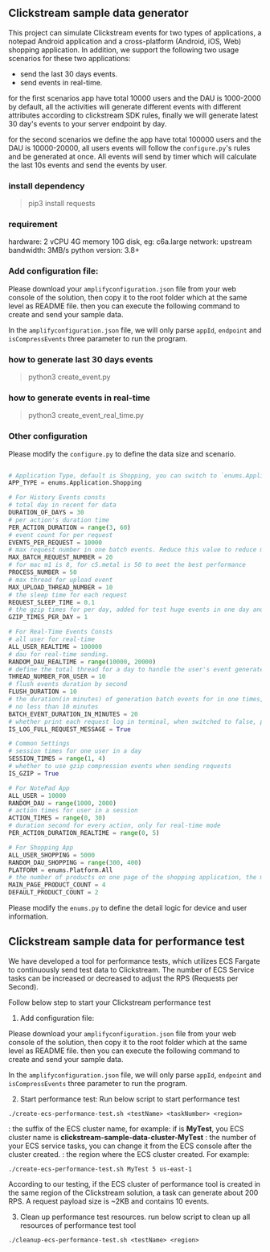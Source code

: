 ## Clickstream sample data generator

This project can simulate Clickstream events for two types of applications, a notepad Android application and a
cross-platform (Android, iOS, Web) shopping application. In addition, we support the following two usage scenarios for
these two applications:

* send the last 30 days events.
* send events in real-time.

for the first scenarios app have total 10000 users and the DAU is 1000-2000 by default, all the activities will
generate different events with different attributes according to clickstream SDK rules, finally we will generate
latest 30 day's events to your server endpoint by day.

for the second scenarios we define the app have total 100000 users and the DAU is 10000-20000, all users events
will follow the `configure.py`'s rules and be generated at once. All events will send by timer which will calculate the
last 10s events and send the events by user.

### install dependency

> pip3 install requests

### requirement

hardware: 2 vCPU 4G memory 10G disk, eg: c6a.large
network: upstream bandwidth: 3MB/s
python version: 3.8+

### Add configuration file:

Please download your `amplifyconfiguration.json` file from your web console of the solution, then copy it to the root
folder which at the same level as README file. then you can execute the following command to create and send your sample
data.

In the `amplifyconfiguration.json` file, we will only parse `appId`, `endpoint` and `isCompressEvents` three parameter
to run the program.

### how to generate last 30 days events

> python3 create_event.py

### how to generate events in real-time

> python3 create_event_real_time.py

### Other configuration

Please modify the `configure.py` to define the data size and scenario.

```python

# Application Type, default is Shopping, you can switch to `enums.Application.NotePad` to send NotePad events.
APP_TYPE = enums.Application.Shopping

# For History Events consts
# total day in recent for data
DURATION_OF_DAYS = 30
# per action's duration time
PER_ACTION_DURATION = range(3, 60)
# event count for per request
EVENTS_PER_REQUEST = 10000
# max request number in one batch events. Reduce this value to reduce memory usage. 
MAX_BATCH_REQUEST_NUMBER = 20
# for mac m1 is 8, for c5.metal is 50 to meet the best performance
PROCESS_NUMBER = 50
# max thread for upload event
MAX_UPLOAD_THREAD_NUMBER = 10
# the sleep time for each request
REQUEST_SLEEP_TIME = 0.1
# the gzip times for per day, added for test huge events in one day and reduce memory usage
GZIP_TIMES_PER_DAY = 1

# For Real-Time Events Consts
# all user for real-time
ALL_USER_REALTIME = 100000
# dau for real-time sending.
RANDOM_DAU_REALTIME = range(10000, 20000)
# define the total thread for a day to handle the user's event generate and sending
THREAD_NUMBER_FOR_USER = 10
# flush events duration by second
FLUSH_DURATION = 10
# the duration(in minutes) of generation batch events for in one times, use this parameter to reduce memory usage
# no less than 10 minutes
BATCH_EVENT_DURATION_IN_MINUTES = 20
# whether print each request log in terminal, when switched to false, print every 100 requests.
IS_LOG_FULL_REQUEST_MESSAGE = True

# Common Settings
# session times for one user in a day
SESSION_TIMES = range(1, 4)
# whether to use gzip compression events when sending requests
IS_GZIP = True

# For NotePad App
ALL_USER = 10000
RANDOM_DAU = range(1000, 2000)
# action times for user in a session 
ACTION_TIMES = range(0, 30)
# duration second for every action, only for real-time mode
PER_ACTION_DURATION_REALTIME = range(0, 5)

# For Shopping App
ALL_USER_SHOPPING = 5000
RANDOM_DAU_SHOPPING = range(300, 400)
PLATFORM = enums.Platform.All
# the number of products on one page of the shopping application, the minimum value is 2
MAIN_PAGE_PRODUCT_COUNT = 4
DEFAULT_PRODUCT_COUNT = 2


```

Please modify the `enums.py` to define the detail logic for device and user information. 

## Clickstream sample data for performance test
We have developed a tool for performance tests, which utilizes ECS Fargate to continuously send test data to Clickstream. The number of ECS Service tasks can be increased or decreased to adjust the RPS (Requests per Second).

Follow below step to start your Clickstream performance test
1. Add configuration file:

Please download your `amplifyconfiguration.json` file from your web console of the solution, then copy it to the root
folder which at the same level as README file. then you can execute the following command to create and send your sample
data.

In the `amplifyconfiguration.json` file, we will only parse `appId`, `endpoint` and `isCompressEvents` three parameter
to run the program.

2. Start performance test:
Run below script to start performance test
```
./create-ecs-performance-test.sh <testName> <taskNumber> <region>
```

<testName>: the suffix of the ECS cluster name, for example: if <testName> is **MyTest**, you ECS cluster name is **clickstream-sample-data-cluster-MyTest**
<taskNumber>: the number of your ECS service tasks, you can change it from the ECS console after the cluster created.
<region>: the region where the ECS cluster created.
For example: 
```
./create-ecs-performance-test.sh MyTest 5 us-east-1
```

According to our testing, if the ECS cluster of performance tool is created in the same region of the Clickstream solution, a task can generate about 200 RPS.
A request payload size is ~2KB and contains 10 events.

3. Clean up performance test resources.
run below script to clean up all resources of performance test tool
```
./cleanup-ecs-performance-test.sh <testName> <region>
```




